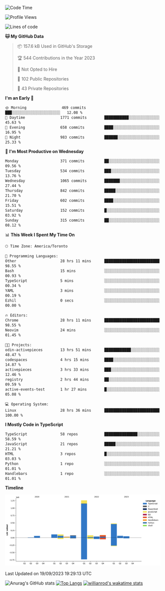 <!--START_SECTION:waka-->
![Code Time](http://img.shields.io/badge/Code%20Time-615%20hrs%2025%20mins-blue)

![Profile Views](http://img.shields.io/badge/Profile%20Views-0-blue)

![Lines of code](https://img.shields.io/badge/From%20Hello%20World%20I%27ve%20Written-2.4%20million%20lines%20of%20code-blue)

**🐱 My GitHub Data** 

> 📦 157.6 kB Used in GitHub's Storage 
 > 
> 🏆 544 Contributions in the Year 2023
 > 
> 🚫 Not Opted to Hire
 > 
> 📜 102 Public Repositories 
 > 
> 🔑 43 Private Repositories 
 > 
**I'm an Early 🐤** 

```text
🌞 Morning                469 commits         ███░░░░░░░░░░░░░░░░░░░░░░   12.08 % 
🌆 Daytime                1771 commits        ███████████░░░░░░░░░░░░░░   45.63 % 
🌃 Evening                658 commits         ████░░░░░░░░░░░░░░░░░░░░░   16.95 % 
🌙 Night                  983 commits         ██████░░░░░░░░░░░░░░░░░░░   25.33 % 
```
📅 **I'm Most Productive on Wednesday** 

```text
Monday                   371 commits         ██░░░░░░░░░░░░░░░░░░░░░░░   09.56 % 
Tuesday                  534 commits         ███░░░░░░░░░░░░░░░░░░░░░░   13.76 % 
Wednesday                1065 commits        ███████░░░░░░░░░░░░░░░░░░   27.44 % 
Thursday                 842 commits         █████░░░░░░░░░░░░░░░░░░░░   21.70 % 
Friday                   602 commits         ████░░░░░░░░░░░░░░░░░░░░░   15.51 % 
Saturday                 152 commits         █░░░░░░░░░░░░░░░░░░░░░░░░   03.92 % 
Sunday                   315 commits         ██░░░░░░░░░░░░░░░░░░░░░░░   08.12 % 
```


📊 **This Week I Spent My Time On** 

```text
🕑︎ Time Zone: America/Toronto

💬 Programming Languages: 
Other                    28 hrs 11 mins      █████████████████████████   98.55 % 
Bash                     15 mins             ░░░░░░░░░░░░░░░░░░░░░░░░░   00.93 % 
TypeScript               5 mins              ░░░░░░░░░░░░░░░░░░░░░░░░░   00.34 % 
YAML                     3 mins              ░░░░░░░░░░░░░░░░░░░░░░░░░   00.19 % 
Ezhil                    0 secs              ░░░░░░░░░░░░░░░░░░░░░░░░░   00.00 % 

🔥 Editors: 
Chrome                   28 hrs 11 mins      █████████████████████████   98.55 % 
Neovim                   24 mins             ░░░░░░░░░░░░░░░░░░░░░░░░░   01.45 % 

🐱‍💻 Projects: 
odin-activepieces        13 hrs 51 mins      ████████████░░░░░░░░░░░░░   48.47 % 
codespaces               4 hrs 15 mins       ████░░░░░░░░░░░░░░░░░░░░░   14.87 % 
activepieces             3 hrs 33 mins       ███░░░░░░░░░░░░░░░░░░░░░░   12.46 % 
registry                 2 hrs 44 mins       ██░░░░░░░░░░░░░░░░░░░░░░░   09.59 % 
active-events-test       1 hr 27 mins        █░░░░░░░░░░░░░░░░░░░░░░░░   05.08 % 

💻 Operating System: 
Linux                    28 hrs 36 mins      █████████████████████████   100.00 % 
```

**I Mostly Code in TypeScript** 

```text
TypeScript               58 repos            ███████████████░░░░░░░░░░   58.59 % 
JavaScript               21 repos            █████░░░░░░░░░░░░░░░░░░░░   21.21 % 
HTML                     3 repos             █░░░░░░░░░░░░░░░░░░░░░░░░   03.03 % 
Python                   1 repo              ░░░░░░░░░░░░░░░░░░░░░░░░░   01.01 % 
Handlebars               1 repo              ░░░░░░░░░░░░░░░░░░░░░░░░░   01.01 % 
```



**Timeline**

![Lines of Code chart](https://raw.githubusercontent.com/wise-introvert/wise-introvert/master/assets/bar_graph.png)


 Last Updated on 19/09/2023 19:29:13 UTC
<!--END_SECTION:waka-->

![Anurag's GitHub stats](https://github-readme-stats.vercel.app/api?username=wise-introvert&count_private=true&show_icons=true)
[![Top Langs](https://github-readme-stats.vercel.app/api/top-langs/?username=wise-introvert&langs_count=10)](https://github.com/anuraghazra/github-readme-stats)
[![willianrod's wakatime stats](https://github-readme-stats.vercel.app/api/wakatime?username=wiseintrovert)](https://github.com/anuraghazra/github-readme-stats)
